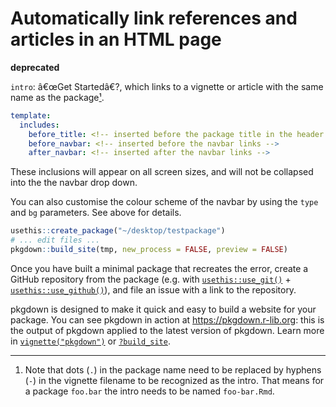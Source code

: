 # Automatically link references and articles in an HTML page

**deprecated**

`intro`: â€œGet Startedâ€?, which links to a vignette or article with
the same name as the package[¹](#fn1).

``` yaml
template:
  includes:
    before_title: <!-- inserted before the package title in the header ->
    before_navbar: <!-- inserted before the navbar links -->
    after_navbar: <!-- inserted after the navbar links -->
```

These inclusions will appear on all screen sizes, and will not be
collapsed into the the navbar drop down.

You can also customise the colour scheme of the navbar by using the
`type` and `bg` parameters. See above for details.

``` r
usethis::create_package("~/desktop/testpackage")
# ... edit files ...
pkgdown::build_site(tmp, new_process = FALSE, preview = FALSE)
```

Once you have built a minimal package that recreates the error, create a
GitHub repository from the package (e.g. with
[`usethis::use_git()`](https://usethis.r-lib.org/reference/use_git.html) +
[`usethis::use_github()`](https://usethis.r-lib.org/reference/use_github.html)),
and file an issue with a link to the repository.

pkgdown is designed to make it quick and easy to build a website for
your package. You can see pkgdown in action at
<https://pkgdown.r-lib.org>: this is the output of pkgdown applied to
the latest version of pkgdown. Learn more in
[`vignette("pkgdown")`](https:/pkgdown.r-lib.org/articles/pkgdown.md) or
[`?build_site`](https:/pkgdown.r-lib.org/reference/build_site.md).

------------------------------------------------------------------------

1.  Note that dots (`.`) in the package name need to be replaced by
    hyphens (`-`) in the vignette filename to be recognized as the
    intro. That means for a package `foo.bar` the intro needs to be
    named `foo-bar.Rmd`.
